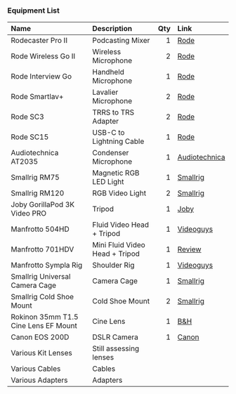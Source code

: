 ### Equipment List

| Name | Description | Qty | Link
|:---- |:----------- | ---:|:----
| Rodecaster Pro II | Podcasting Mixer | 1 | [Rode](https://rode.com/en/interfaces-and-mixers/rodecaster-series/rodecaster-pro-ii)
| Rode Wireless Go II | Wireless Microphone | 2 | [Rode](https://rode.com/wireless/wirelessgoii)
| Rode Interview Go | Handheld Microphone | 1 | [Rode](https://rode.com/accessories/interviewgo)
| Rode Smartlav+ | Lavalier Microphone | 2 | [Rode](https://rode.com/microphones/smartlav-plus)
| Rode SC3 | TRRS to TRS Adapter | 2 | [Rode](https://rode.com/accessories/sc3)
| Rode SC15 | USB-C to Lightning Cable | 1 | [Rode](https://rode.com/accessories/sc15)
| Audiotechnica AT2035 | Condenser Microphone | 1 | [Audiotechnica](https://www.audio-technica.com/en-au/at2035)
| Smallrig RM75 | Magnetic RGB LED Light | 1 | [Smallrig](https://www.smallrig.com/smallrig-rm75-magnetic-smart-led-light-3290.html)
| Smallrig RM120 | RGB Video Light | 2 | [Smallrig](https://www.smallrig.com/SmallRig-RM120-Long-Battery-Life-RGB-Video-Light-3808.html)
| Joby GorillaPod 3K Video PRO | Tripod | 1 | [Joby](https://joby.com/global/gorillapod-3k-video-pro-jb01562-bww/)
| Manfrotto 504HD | Fluid Video Head + Tripod | 1 | [Videoguys](https://www.videoguys.com.au/Shop/p/20886/manfrotto-504hd-head-with-546b-2-stage-aluminium-tripod-system-504hd546bk.html)
| Manfrotto 701HDV | Mini Fluid Video Head + Tripod | 1 | [Review](https://www.thephoblographer.com/2011/08/08/review-manfrotto-701hdv/)
| Manfrotto Sympla Rig| Shoulder Rig | 1 | [Videoguys](https://www.videoguys.com.au/Shop/p/25740/manfrotto-sympla-shoulder-support-system-mva511wk.html)
| Smallrig Universal Camera Cage | Camera Cage | 1 | [Smallrig](https://smallrig.com/smallrig-versaframe-cage-1584.html)
| Smallrig Cold Shoe Mount | Cold Shoe Mount | 2 | [Smallrig](https://smallrig.com/smallrig-cold-shoe-mount-1960.html)
| Rokinon 35mm T1.5 Cine Lens EF Mount | Cine Lens | 1 | [B&H](https://rokinon.com/products/35mm-t1-5-full-frame-wide-angle-cine-ds)
| Canon EOS 200D | DSLR Camera | 1 | [Canon](https://www.canon.com.au/cameras/eos-200d/support)
| Various Kit Lenses | Still assessing lenses |  |
| Various Cables | Cables |  | 
| Various Adapters | Adapters |  |